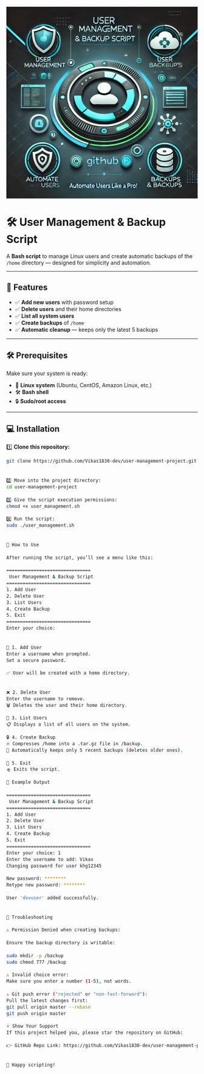 ![User Management Project Banner](banner.png)


# 🛠️ User Management & Backup Script  

A **Bash script** to manage Linux users and create automatic backups of the `/home` directory — designed for simplicity and automation.

---

## 🎯 Features  

- ✅ **Add new users** with password setup  
- ✅ **Delete users** and their home directories  
- ✅ **List all system users**  
- ✅ **Create backups** of `/home`  
- ✅ **Automatic cleanup** — keeps only the latest 5 backups  

---

## 🛠️ Prerequisites  

Make sure your system is ready:  

- 🐧 **Linux system** (Ubuntu, CentOS, Amazon Linux, etc.)  
- 🛠️ **Bash shell**  
- 🔒 **Sudo/root access**  

---

## 💻 Installation  

1️⃣ **Clone this repository:**  
```bash
git clone https://github.com/Vikas1830-dev/user-management-project.git


2️⃣ Move into the project directory:
cd user-management-project

3️⃣ Give the script execution permissions:
chmod +x user_management.sh

4️⃣ Run the script:
sudo ./user_management.sh


🚀 How to Use

After running the script, you’ll see a menu like this:

===============================
 User Management & Backup Script
===============================
1. Add User
2. Delete User
3. List Users
4. Create Backup
5. Exit
===============================
Enter your choice:


🎯 1. Add User
Enter a username when prompted.
Set a secure password.

✅ User will be created with a home directory.


❌ 2. Delete User
Enter the username to remove.
🗑️ Deletes the user and their home directory.

📜 3. List Users
📋 Displays a list of all users on the system.

🔒 4. Create Backup
🔥 Compresses /home into a .tar.gz file in /backup.
🚀 Automatically keeps only 5 recent backups (deletes older ones).

🛑 5. Exit
🛸 Exits the script.

📌 Example Output

===============================
 User Management & Backup Script
===============================
1. Add User
2. Delete User
3. List Users
4. Create Backup
5. Exit
===============================
Enter your choice: 1
Enter the username to add: Vikas
Changing password for user khg12345

New password: ********
Retype new password: ********

User 'devuser' added successfully.


🔧 Troubleshooting

⚠️ Permission Denied when creating backups:

Ensure the backup directory is writable:

sudo mkdir -p /backup
sudo chmod 777 /backup

⚠️ Invalid choice error:
Make sure you enter a number (1-5), not words.

⚠️ Git push error ("rejected" or "non-fast-forward"):
Pull the latest changes first:
git pull origin master --rebase
git push origin master

⭐ Show Your Support
If this project helped you, please star the repository on GitHub:

👉 GitHub Repo Link: https://github.com/Vikas1830-dev/user-management-project.git


🚀 Happy scripting!
